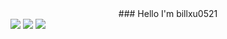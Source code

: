 <center>### Hello I'm billxu0521</center>

<!--
**billxu0521/billxu0521** is a ✨ _special_ ✨ repository because its `README.md` (this file) appears on your GitHub profile.

Here are some ideas to get you started:

- 🔭 I’m currently working on ...
- 🌱 I’m currently learning ...
- 👯 I’m looking to collaborate on ...
- 🤔 I’m looking for help with ...
- 💬 Ask me about ...
- 📫 How to reach me: ...
- 😄 Pronouns: ...
- ⚡ Fun fact: ...
-->

<img src="https://github-profile-trophy.vercel.app/?username=billxu0521" />


<img src="https://streak-stats.demolab.com/?user=billxu0521" />


<img src="https://github-readme-stats.vercel.app/api?username=billxu0521" />
